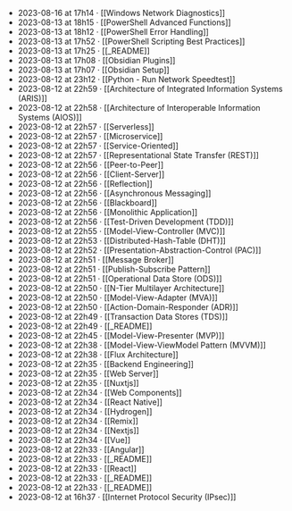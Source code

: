 - 2023-08-16 at 17h14 · [[Windows Network Diagnostics]]
- 2023-08-13 at 18h15 · [[PowerShell Advanced Functions]]
- 2023-08-13 at 18h12 · [[PowerShell Error Handling]]
- 2023-08-13 at 17h52 · [[PowerShell Scripting Best Practices]]
- 2023-08-13 at 17h25 · [[_README]]
- 2023-08-13 at 17h08 · [[Obsidian Plugins]]
- 2023-08-13 at 17h07 · [[Obsidian Setup]]
- 2023-08-12 at 23h12 · [[Python - Run Network Speedtest]]
- 2023-08-12 at 22h59 · [[Architecture of Integrated Information Systems (ARIS)]]
- 2023-08-12 at 22h58 · [[Architecture of Interoperable Information Systems (AIOS)]]
- 2023-08-12 at 22h57 · [[Serverless]]
- 2023-08-12 at 22h57 · [[Microservice]]
- 2023-08-12 at 22h57 · [[Service-Oriented]]
- 2023-08-12 at 22h57 · [[Representational State Transfer (REST)]]
- 2023-08-12 at 22h56 · [[Peer-to-Peer]]
- 2023-08-12 at 22h56 · [[Client-Server]]
- 2023-08-12 at 22h56 · [[Reflection]]
- 2023-08-12 at 22h56 · [[Asynchronous Messaging]]
- 2023-08-12 at 22h56 · [[Blackboard]]
- 2023-08-12 at 22h56 · [[Monolithic Application]]
- 2023-08-12 at 22h56 · [[Test-Driven Development (TDD)]]
- 2023-08-12 at 22h55 · [[Model-View-Controller (MVC)]]
- 2023-08-12 at 22h53 · [[Distributed-Hash-Table (DHT)]]
- 2023-08-12 at 22h52 · [[Presentation-Abstraction-Control (PAC)]]
- 2023-08-12 at 22h51 · [[Message Broker]]
- 2023-08-12 at 22h51 · [[Publish-Subscribe Pattern]]
- 2023-08-12 at 22h51 · [[Operational Data Store (ODS)]]
- 2023-08-12 at 22h50 · [[N-Tier Multilayer Architecture]]
- 2023-08-12 at 22h50 · [[Model-View-Adapter (MVA)]]
- 2023-08-12 at 22h50 · [[Action-Domain-Responder (ADR)]]
- 2023-08-12 at 22h49 · [[Transaction Data Stores (TDS)]]
- 2023-08-12 at 22h49 · [[_README]]
- 2023-08-12 at 22h45 · [[Model-View-Presenter (MVP)]]
- 2023-08-12 at 22h38 · [[Model-View-ViewModel Pattern (MVVM)]]
- 2023-08-12 at 22h38 · [[Flux Architecture]]
- 2023-08-12 at 22h35 · [[Backend Engineering]]
- 2023-08-12 at 22h35 · [[Web Server]]
- 2023-08-12 at 22h35 · [[Nuxtjs]]
- 2023-08-12 at 22h34 · [[Web Components]]
- 2023-08-12 at 22h34 · [[React Native]]
- 2023-08-12 at 22h34 · [[Hydrogen]]
- 2023-08-12 at 22h34 · [[Remix]]
- 2023-08-12 at 22h34 · [[Nextjs]]
- 2023-08-12 at 22h34 · [[Vue]]
- 2023-08-12 at 22h33 · [[Angular]]
- 2023-08-12 at 22h33 · [[_README]]
- 2023-08-12 at 22h33 · [[React]]
- 2023-08-12 at 22h33 · [[_README]]
- 2023-08-12 at 22h33 · [[_README]]
- 2023-08-12 at 16h37 · [[Internet Protocol Security (IPsec)]]
